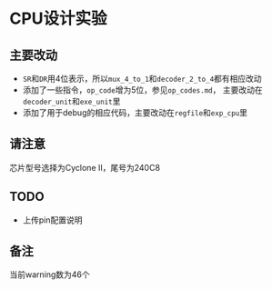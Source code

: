 
CPU设计实验
===========

主要改动
--------

* `SR`和`DR`用4位表示，所以`mux_4_to_1`和`decoder_2_to_4`都有相应改动
* 添加了一些指令，`op_code`增为5位，参见`op_codes.md`，
  主要改动在`decoder_unit`和`exe_unit`里
* 添加了用于debug的相应代码，主要改动在`regfile`和`exp_cpu`里


请注意
------

芯片型号选择为Cyclone II，尾号为240C8


TODO
----

* 上传pin配置说明


备注
----

当前warning数为46个

